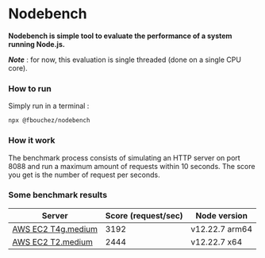 # Nodebench

  

**Nodebench is simple tool to evaluate the performance of a system running Node.js.**

***Note*** : for now, this evaluation is single threaded  (done on a single CPU core).

### How to run

Simply run in a terminal :

  

    npx @fbouchez/nodebench

  

### How it work

The benchmark process consists of simulating an HTTP server on port 8088 and run a maximum amount of requests within 10 seconds. The score you get is the number of request per seconds.

  

### Some benchmark results

| Server | Score (request/sec) | Node version |
|--|--|--|
| [AWS EC2 T4g.medium](https://aws.amazon.com/fr/ec2/instance-types/t4/) | 3192 | v12.22.7 arm64 |
| [AWS EC2 T2.medium](https://aws.amazon.com/fr/ec2/instance-types/t2/) | 2444 | v12.22.7 x64 |
